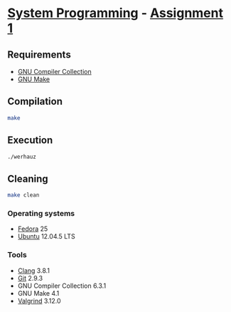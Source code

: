 # [System Programming](http://cgi.di.uoa.gr/~mema/courses/k24/k24.html) - [Assignment 1](docs/Assignment1.pdf)

## Requirements

- [GNU Compiler Collection](https://gcc.gnu.org/)
- [GNU Make](https://gnu.org/software/make/)

## Compilation

```sh
make
```

## Execution

```sh
./werhauz
```

## Cleaning

```sh
make clean
```

### Operating systems

- [Fedora](https://getfedora.org/) 25
- [Ubuntu](https://www.ubuntu.com/) 12.04.5 LTS

### Tools

- [Clang](http://clang.llvm.org/) 3.8.1
- [Git](https://git-scm.com/) 2.9.3
- GNU Compiler Collection 6.3.1
- GNU Make 4.1
- [Valgrind](http://valgrind.org/) 3.12.0

